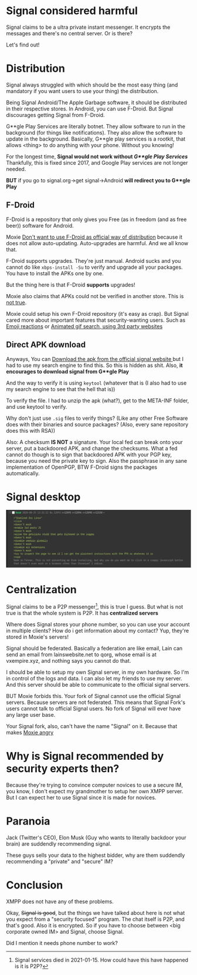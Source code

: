 # Signal considered harmful

Signal claims to be a ultra private instant messenger. It encrypts the
messages and there's no central server. Or is there?

Let's find out!

# Distribution

Signal always struggled with which should be the most easy thing (and
mandatory if you want users to use your thing) the distribution.

Being Signal Android/The Apple Garbage software, it should be
distributed in their respective stores. In Android, you can use
F-Droid. But Signal discourages getting Signal from F-Droid.

G\*\*gle Play Services are literally botnet. They allow software to
run in the background (for things like notifications). They also allow
the software to update in the background. Basically, G\*\*gle play
services is a rootkit, that allows \<thing\> to do anything with your
phone. Without you knowing!

For the longest time, **Signal would not work without *G\*\*gle Play
Services*** Thankfully, this is fixed since 2017, and Google Play
services are not longer needed.

**BUT** if you go to signal.org->get signal->Android **will redirect
you to G\*\*gle Play**

## F-Droid

F-Droid is a repository that only gives you Free (as in freedom (and
as free beer)) software for Android.

Moxie [Don't want to use F-Droid as official way of
distribution](https://github.com/signalapp/Signal-Android/issues/127#issuecomment-13335689)
because it does not allow auto-updating. Auto-upgrades are
harmful. And we all know that.

F-Droid supports upgrades. They're just manual. Android sucks and you
cannot do like `xbps-install -Su` to verify and upgrade all your
packages. You have to install the APKs one by one.

But the thing here is that F-Droid **supports** upgrades!

Moxie also claims that APKs could not be verified in another
store. This is [not
true](https://f-droid.org/en/docs/Signing_Process/).

Moxie could setup his own F-Droid repository (it's easy as crap). But
Signal cared more about important features that security-wanting
users. Such as [Emoji
reactions](https://signal.org/blog/more-reactions/) or [Animated gif
search, using 3rd party
websites](https://signal.org/blog/signal-and-giphy-update/)

## Direct APK download

Anyways, You can [Download the apk from the official signal website
](https://signal.org/android/apk/) but I had to use my search engine
to find this. So this is hidden as shit. Also, **it encourages to
download signal from G\*\*gle Play**

And the way to verify it is using `keytool` (whatever that is (I also
had to use my search engine to see that the hell that is))

To verify the file. I had to unzip the apk (what?), get to the
META-INF folder, and use keytool to verify.

Why don't just use `.sig` files to verify things? (Like any other Free
Software does with their binaries and source packages? (Also, every
sane repository does this with RSA))

Also: A checksum **IS NOT** a signature. Your local fed can break onto
your server, put a backdoored APK, and change the checksums. What a
fed cannot do though is to sign that backdoored APK with your PGP key,
because you need the private key to sign. Also the passphrase in any
sane implementation of OpenPGP, BTW F-Droid signs the packages
automatically.

# Signal desktop

<img src="/1610908987.png" width=700/>

# Centralization

Signal claims to be a P2P messenger[^1], this is true I guess. But what is
not true is that the whole system is P2P. It has **centralized
servers**

Where does Signal stores your phone number, so you can use your
account in multiple clients? How do i get information about my
contact? Yup, they're stored in Moxie's servers!

Signal should be federated. Basically a federation are like email,
Lain can send an email from lainswebsite.net to qorg, whose email is
at vxempire.xyz, and nothing says you cannot do that.

I should be able to setup my own Signal server, in my own hardware. So
I'm in control of the logs and data. I can also let my friends to use
my server. And this server should be able to communicate to the
official signal servers.

BUT Moxie forbids this. Your fork of Signal cannot use the official
Signal servers. Because servers are not federated. This means that
Signal Fork's users cannot talk to official Signal users. No fork of
Signal will ever have any large user base.

Your Signal fork, also, can't have the name "Signal" on it. Because
that makes [Moxie
angry](https://github.com/LibreSignal/LibreSignal/issues/37#issuecomment-217211165)

# Why is Signal recommended by security experts then?

Because they're trying to convince computer novices to use a secure
IM, you know, I don't expect my grandmother to setup her own XMPP
server. But I can expect her to use Signal since it is made for novices.

# Paranoia

Jack (Twitter's CEO), Elon Musk (Guy who wants to literally backdoor your brain) are suddendly recommending signal.

These guys sells your data to the highest bidder, why are them suddendly recommending a "private" and "secure" IM?

# Conclusion

XMPP does not have any of these problems.

Okay, <s>Signal is good</s>, but the things we have talked about here is not
what you expect from a "security focused" program. The chat itself is
P2P, and that's good. Also it is encrypted. So if you have to choose
between \<big corporate owned IM\> and Signal, choose Signal.

Did I mention it needs phone number to work?



[^1]: Signal services died in 2021-01-15. How could have this have
happened is it is P2P?